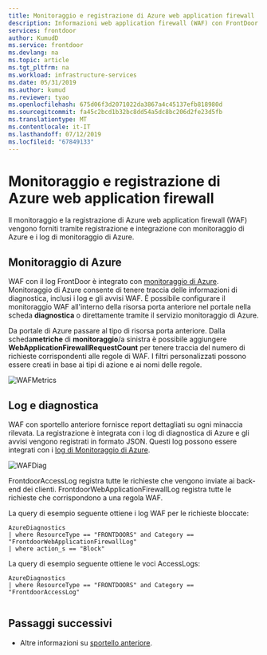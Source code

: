 ```yaml
---
title: Monitoraggio e registrazione di Azure web application firewall
description: Informazioni web application firewall (WAF) con FrontDoor monitoraggio e registrazione
services: frontdoor
author: KumudD
ms.service: frontdoor
ms.devlang: na
ms.topic: article
ms.tgt_pltfrm: na
ms.workload: infrastructure-services
ms.date: 05/31/2019
ms.author: kumud
ms.reviewer: tyao
ms.openlocfilehash: 675d06f3d2071022da3867a4c45137efb818980d
ms.sourcegitcommit: fa45c2bcd1b32bc8dd54a5dc8bc206d2fe23d5fb
ms.translationtype: MT
ms.contentlocale: it-IT
ms.lasthandoff: 07/12/2019
ms.locfileid: "67849133"
---
```

# <a name="azure-web-application-firewall-monitoring-and-logging"></a>Monitoraggio e registrazione di Azure web application firewall 

Il monitoraggio e la registrazione di Azure web application firewall (WAF) vengono forniti tramite registrazione e integrazione con monitoraggio di Azure e i log di monitoraggio di Azure.

## <a name="azure-monitor"></a>Monitoraggio di Azure

WAF con il log FrontDoor è integrato con [monitoraggio di Azure](../azure-monitor/overview.md). Monitoraggio di Azure consente di tenere traccia delle informazioni di diagnostica, inclusi i log e gli avvisi WAF. È possibile configurare il monitoraggio WAF all'interno della risorsa porta anteriore nel portale nella scheda **diagnostica** o direttamente tramite il servizio monitoraggio di Azure.

Da portale di Azure passare al tipo di risorsa porta anteriore. Dalla scheda**metriche** di **monitoraggio**/a sinistra è possibile aggiungere **WebApplicationFirewallRequestCount** per tenere traccia del numero di richieste corrispondenti alle regole di WAF. I filtri personalizzati possono essere creati in base ai tipi di azione e ai nomi delle regole.

![WAFMetrics](./media//waf-front-door-monitor/waf-frontdoor-metrics.png)

## <a name="logs-and-diagnostics"></a>Log e diagnostica

WAF con sportello anteriore fornisce report dettagliati su ogni minaccia rilevata. La registrazione è integrata con i log di diagnostica di Azure e gli avvisi vengono registrati in formato JSON. Questi log possono essere integrati con i [log di Monitoraggio di Azure](../azure-monitor/insights/azure-networking-analytics.md).

![WAFDiag](./media/waf-front-door-monitor/waf-frontdoor-diagnostics.png)

FrontdoorAccessLog registra tutte le richieste che vengono inviate ai back-end dei clienti. FrontdoorWebApplicationFirewallLog registra tutte le richieste che corrispondono a una regola WAF.

La query di esempio seguente ottiene i log WAF per le richieste bloccate:

``` WAFlogQuery
AzureDiagnostics
| where ResourceType == "FRONTDOORS" and Category == "FrontdoorWebApplicationFirewallLog"
| where action_s == "Block"

```

La query di esempio seguente ottiene le voci AccessLogs:

``` AccessLogQuery
AzureDiagnostics
| where ResourceType == "FRONTDOORS" and Category == "FrontdoorAccessLog"


```

## <a name="next-steps"></a>Passaggi successivi

- Altre informazioni su [sportello anteriore](front-door-overview.md).

